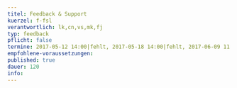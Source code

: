 ```yaml
---
titel: Feedback & Support
kuerzel: f-fsl
verantwortlich: lk,cn,vs,mk,fj
typ: feedback
pflicht: false
termine: 2017-05-12 14:00|fehlt, 2017-05-18 14:00|fehlt, 2017-06-09 11:00|3.217, 2017-06-09 14:00|3.217, 2017-06-09 16:00|3.217, 2017-06-09 16:00|3.216
empfohlene-voraussetzungen: 
published: true
dauer: 120
info: 
---
```


